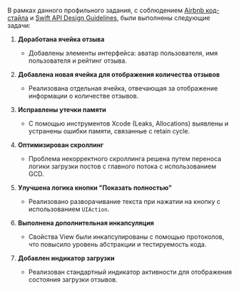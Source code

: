 В рамках данного профильного задания, с соблюдением [Airbnb код-стайла](https://github.com/airbnb/swift ) и [Swift API Design Guidelines](https://swift.org/documentation/api-design-guidelines/ ), были выполнены следующие задачи:

1. **Доработана ячейка отзыва**  
   - Добавлены элементы интерфейса: аватар пользователя, имя пользователя и рейтинг отзыва.

2. **Добавлена новая ячейка для отображения количества отзывов**  
   - Реализована отдельная ячейка, отвечающая за отображение информации о количестве отзывов.

3. **Исправлены утечки памяти**  
   - С помощью инструментов Xcode (Leaks, Allocations) выявлены и устранены ошибки памяти, связанные с retain cycle.

4. **Оптимизирован скроллинг**  
   - Проблема некорректного скроллинга решена путем переноса логики загрузки постов с главного потока с использованием GCD.

5. **Улучшена логика кнопки "Показать полностью"**  
   - Реализовано разворачивание текста при нажатии на кнопку с использованием `UIAction`.

6. **Выполнена дополнительная инкапсуляция**  
   - Свойства View были инкапсулированы с помощью протоколов, что повысило уровень абстракции и тестируемость кода.

7. **Добавлен индикатор загрузки**  
   - Реализован стандартный индикатор активности для отображения состояния загрузки отзывов.
